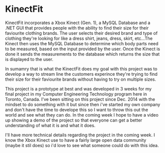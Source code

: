 # KinectFit
KinectFit incorporates a Xbox Kinect (Gen. 1), a MySQL Database and a .NET GUI that provides people with the ability to find their size for their faviourite clothing brands. The user selects their desired brand and type of clothing they're looking for like a dress shirt, jeans, dress, skirt, etc...The Kinect then uses the MySQL Database to determine which body parts need to be measured, based on the input provided by the user. Once the Kinect is done it sends the measurements to the database which returns the size that is displayed to the user.

In sumamry that is what the KinectFit does my goal with this project was to develop a way to stream line the customers experince they're trying to find their size for their faviourite brands without having to try on multiple sizes. 

This project is a prototype at best and was developed in 3 weeks for my final project in my Computer Engineering Technology program here in Toronto, Canada. I've been sitting on this project since Dec. 2014 with the mindset to do something with it but since then i've started my own company and don't have the time to develope this so I want to throw this out the world and see what they can do. In the coming week I hope to have a video up showing a demo of the project so that everyone can get a better understanding of what it is and what it does.

I'll have more technical details regarding the project in the coming week. I know the Xbox Kinect use to have a fairly large open data community (maybe it stil does) so i'd love to see what someone could do with this idea.

